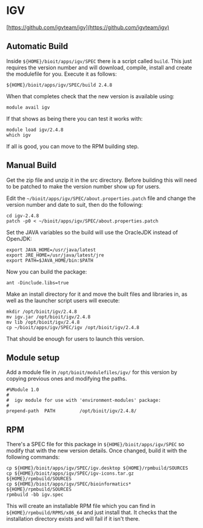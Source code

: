 # IGV

[https://github.com/igvteam/igv](https://github.com/igvteam/igv)

## Automatic Build

Inside `${HOME}/bioit/apps/igv/SPEC` there is a script called `build`. This just requires the version number and will download, compile, install and create the modulefile for you. Execute it as follows:

    ${HOME}/bioit/apps/igv/SPEC/build 2.4.8

When that completes check that the new version is available using:

    module avail igv

If that shows as being there you can test it works with:

    module load igv/2.4.8
    which igv

If all is good, you can move to the RPM building step.

## Manual Build

Get the zip file and unzip it in the src directory. Before building this will need to be patched to make the version number show up for users.

Edit the `~/bioit/apps/igv/SPEC/about.properties.patch` file and change the version number and date to suit, then do the following:

    cd igv-2.4.8
    patch -p0 < ~/bioit/apps/igv/SPEC/about.properties.patch 

Set the JAVA variables so the build will use the OracleJDK instead of OpenJDK:

    export JAVA_HOME=/usr/java/latest
    export JRE_HOME=/usr/java/latest/jre
    export PATH=$JAVA_HOME/bin:$PATH

Now you can build the package:

    ant -Dinclude.libs=true

Make an install directory for it and move the built files and libraries in, as well as the launcher script users will execute:

    mkdir /opt/bioit/igv/2.4.8
    mv igv.jar /opt/bioit/igv/2.4.8
    mv lib /opt/bioit/igv/2.4.8
    cp ~/bioit/apps/igv/SPEC/igv /opt/bioit/igv/2.4.8

That should be enough for users to launch this version.

## Module setup

Add a module file in `/opt/bioit/modulefiles/igv/` for this version by copying previous ones and modifying the paths.

    #%Module 1.0
    #
    #  igv module for use with 'environment-modules' package:
    #
    prepend-path  PATH         /opt/bioit/igv/2.4.8/

## RPM

There's a SPEC file for this package in `${HOME}/bioit/apps/igv/SPEC` so modify that with the new version details. Once changed, build it with the following commands:

    cp ${HOME}/bioit/apps/igv/SPEC/igv.desktop ${HOME}/rpmbuild/SOURCES
    cp ${HOME}/bioit/apps/igv/SPEC/igv-icons.tar.gz ${HOME}/rpmbuild/SOURCES
    cp ${HOME}/bioit/apps/igv/SPEC/bioinformatics* ${HOME}/rpmbuild/SOURCES
    rpmbuild -bb igv.spec

This will create an installable RPM file which you can find in `${HOME}/rpmbuild/RPMS/x86_64` and just install that. It checks that the installation directory exists and will fail if it isn't there.
